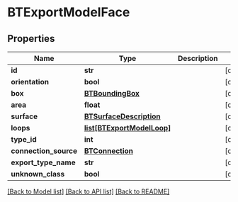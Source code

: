 # BTExportModelFace

## Properties
Name | Type | Description | Notes
------------ | ------------- | ------------- | -------------
**id** | **str** |  | [optional] 
**orientation** | **bool** |  | [optional] 
**box** | [**BTBoundingBox**](BTBoundingBox.md) |  | [optional] 
**area** | **float** |  | [optional] 
**surface** | [**BTSurfaceDescription**](BTSurfaceDescription.md) |  | [optional] 
**loops** | [**list[BTExportModelLoop]**](BTExportModelLoop.md) |  | [optional] 
**type_id** | **int** |  | [optional] 
**connection_source** | [**BTConnection**](BTConnection.md) |  | [optional] 
**export_type_name** | **str** |  | [optional] 
**unknown_class** | **bool** |  | [optional] 

[[Back to Model list]](../README.md#documentation-for-models) [[Back to API list]](../README.md#documentation-for-api-endpoints) [[Back to README]](../README.md)



